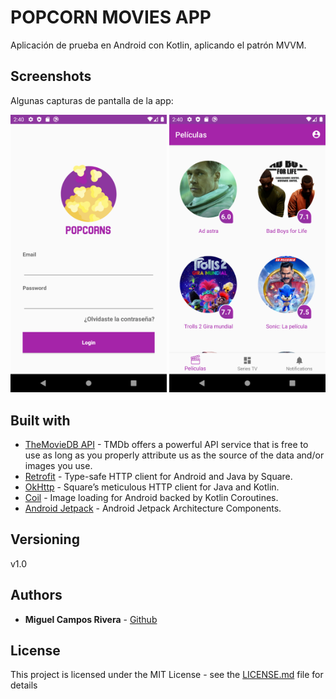 # POPCORN MOVIES APP

Aplicación de prueba en Android con Kotlin, aplicando el patrón MVVM.

## Screenshots

Algunas capturas de pantalla de la app:

<img src="https://github.com/camposmiguel/TheMovieDBAndroid/blob/master/RESOURCES/Screenshot_1.png" data-canonical-src="https://github.com/camposmiguel/TheMovieDBAndroid/blob/master/RESOURCES/Screenshot_1.png" width="250" />

<img src="https://github.com/camposmiguel/TheMovieDBAndroid/blob/master/RESOURCES/Screenshot_2.png" data-canonical-src="https://github.com/camposmiguel/TheMovieDBAndroid/blob/master/RESOURCES/Screenshot_2.png" width="250" />

## Built with

* [TheMovieDB API](https://developers.themoviedb.org/3) - TMDb offers a powerful API service that is free to use as long as you properly attribute us as the source of the data and/or images you use.
* [Retrofit](https://github.com/square/retrofit) - Type-safe HTTP client for Android and Java by Square.
* [OkHttp](https://github.com/square/okhttp) - Square’s meticulous HTTP client for Java and Kotlin.
* [Coil](https://github.com/coil-kt/coil) - Image loading for Android backed by Kotlin Coroutines.
* [Android Jetpack](https://developer.android.com/jetpack) - Android Jetpack Architecture Components.

## Versioning

v1.0

## Authors

* **Miguel Campos Rivera** - [Github](https://github.com/camposmiguel)

## License

This project is licensed under the MIT License - see the [LICENSE.md](LICENSE.md) file for details
